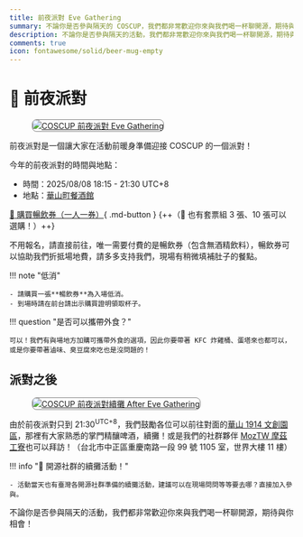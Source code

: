 ```yaml
---
title: 前夜派對 Eve Gathering
summary: 不論你是否參與隔天的 COSCUP，我們都非常歡迎你來與我們喝一杯聊開源，期待與你相會！
description: 不論你是否參與隔天的活動，我們都非常歡迎你來與我們喝一杯聊開源，期待與你相會！
comments: true
icon: fontawesome/solid/beer-mug-empty
---
```


# :beers: 前夜派對

<figure markdown="span">
    <a href="https://volunteer.coscup.org/img/2024/eve_gathering.jpg">
        <img src="https://volunteer.coscup.org/img/2024/eve_gathering.jpg"
            alt="COSCUP 前夜派對 Eve Gathering" title="COSCUP 前夜派對 Eve Gathering"
            style="border-radius: 8px;border:1px solid hsl(0, 0%, 50%);">
    </a>
</figure>

前夜派對是一個讓大家在活動前暖身準備迎接 COSCUP 的一個派對！

今年的前夜派對的時間與地點：

- 時間：2025/08/08 18:15 - 21:30 UTC+8
- 地點：[華山町餐酒館](https://www.google.com/maps/search/%E8%8F%AF%E5%B1%B1%E7%94%BA%E9%A4%90%E9%85%92%E9%A4%A8)

[:ticket: 購買暢飲券（一人一券）](https://ocf.neticrm.tw/civicrm/event/info?reset=1&id=47){ .md-button } {++（:hatching_chick: 也有套票組 3 張、10 張可以選購！）++}

不用報名，請直接前往，唯一需要付費的是暢飲券（包含無酒精飲料），暢飲券可以協助我們折抵場地費，請多多支持我們，現場有稍微填補肚子的餐點。

!!! note "低消"

    - 請購買一張**暢飲券**為入場低消。
    - 到場時請在前台請出示購買證明領取杯子。

!!! question "是否可以攜帶外食？"

    可以！我們有與場地方加購可攜帶外食的選項，因此你要帶著 KFC 炸雞桶、蛋塔來也都可以，或是你要帶著滷味、臭豆腐來吃也是沒問題的！

## 派對之後

<figure markdown="span">
    <a href="https://volunteer.coscup.org/img/2024/eve_gathering_after.jpg">
        <img src="https://volunteer.coscup.org/img/2024/eve_gathering_after.jpg"
            alt="COSCUP 前夜派對續攤 After Eve Gathering" title="COSCUP 前夜派對續攤 After Eve Gathering"
            style="border-radius: 8px;border:1px solid hsl(0, 0%, 50%);">
    </a>
</figure>

由於前夜派對只到 21:30<sup>UTC+8</sup>，我們鼓勵各位可以前往對面的[華山 1914 文創園區](https://www.google.com/maps/search/%E8%8F%AF%E5%B1%B11914%E6%96%87%E5%89%B5%E5%9C%92%E5%8D%80)，那裡有大家熟悉的掌門精釀啤酒，續攤！或是我們的社群夥伴 [MozTW 摩茲工寮](https://moztw.org/space/)也可以拜訪！（台北市中正區重慶南路一段 99 號 1105 室，世界大樓 11 樓）

!!! info ":partying_face: 開源社群的續攤活動！"

    - 活動當天也有臺灣各開源社群準備的續攤活動，建議可以在現場問問等等要去哪？直接加入參與。

不論你是否參與隔天的活動，我們都非常歡迎你來與我們喝一杯聊開源，期待與你相會！
